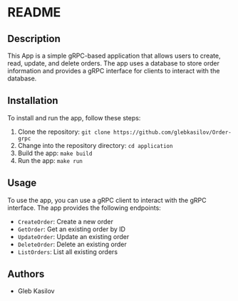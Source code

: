 # **README**

## **Description**

This App is a simple gRPC-based application that allows users to create, read, update, and delete orders. The app uses a database to store order information and provides a gRPC interface for clients to interact with the database.

## **Installation**

To install and run the app, follow these steps:

1. Clone the repository: `git clone https://github.com/glebkasilov/Order-grpc`
2. Change into the repository directory: `cd application`
3. Build the app: `make build`
4. Run the app: `make run`

## **Usage**

To use the app, you can use a gRPC client to interact with the gRPC interface. The app provides the following endpoints:

- `CreateOrder`: Create a new order
- `GetOrder`: Get an existing order by ID
- `UpdateOrder`: Update an existing order
- `DeleteOrder`: Delete an existing order
- `ListOrders`: List all existing orders

## **Authors**

- Gleb Kasilov
